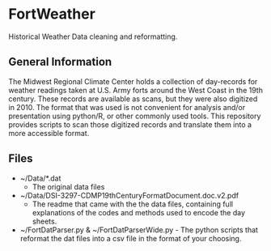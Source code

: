 # FortWeather
Historical Weather Data cleaning and reformatting.

## General Information
The Midwest Regional Climate Center holds a collection of day-records for weather readings taken at U.S. Army forts around the West Coast in the 19th century.  These records are available as scans, but they were also digitized in 2010.  The format that was used is not convenient for analysis and/or presentation using python/R, or other commonly used tools.  This repository provides scripts to scan those digitized records and translate them into a more accessible format.

## Files
  * ~/Data/*.dat
     - The original data files
  *  ~/Data/DSI-3297-CDMP19thCenturyFormatDocument.doc.v2.pdf
     - The readme that came with the the data files, containing full explanations of the codes and methods used to encode the day sheets.
 * ~/FortDatParser.py  & ~/FortDatParserWide.py 
        - The python scripts that reformat the dat files into a csv file in the format of your choosing.
